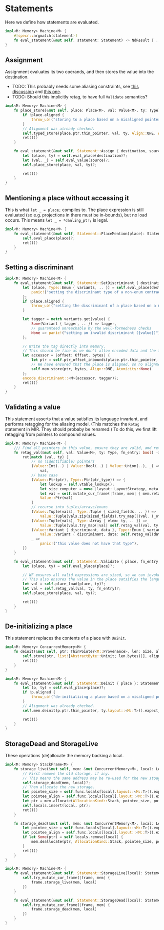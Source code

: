 
# Statements

Here we define how statements are evaluated.

```rust
impl<M: Memory> Machine<M> {
    #[specr::argmatch(statement)]
    fn eval_statement(&mut self, statement: Statement) -> NdResult { .. }
}
```

## Assignment

Assignment evaluates its two operands, and then stores the value into the destination.

- TODO: This probably needs some aliasing constraints, see [this discussion](https://github.com/rust-lang/rust/issues/68364)
  and [this one](https://github.com/rust-lang/unsafe-code-guidelines/issues/417).
- TODO: Should this implicitly retag, to have full `Validate` semantics?

```rust
impl<M: Memory> Machine<M> {
    fn place_store(&mut self, place: Place<M>, val: Value<M>, ty: Type) -> Result {
        if !place.aligned {
            throw_ub!("storing to a place based on a misaligned pointer");
        }
        // Alignment was already checked.
        self.typed_store(place.ptr.thin_pointer, val, ty, Align::ONE, Atomicity::None)?;
        ret(())
    }

    fn eval_statement(&mut self, Statement::Assign { destination, source }: Statement) -> NdResult {
        let (place, ty) = self.eval_place(destination)?;
        let (val, _) = self.eval_value(source)?;
        self.place_store(place, val, ty)?;

        ret(())
    }
}
```

## Mentioning a place without accessing it

This is what `let _ = place;` compiles to.
The place expression is still evaluated (so e.g. projections in there must be in-bounds), but no load occurs.
This means `let _ = *danling_ptr;` is legal.

```rust
impl<M: Memory> Machine<M> {
    fn eval_statement(&mut self, Statement::PlaceMention(place): Statement) -> NdResult {
        self.eval_place(place)?;
        ret(())
    }
}
```

## Setting a discriminant

```rust
impl<M: Memory> Machine<M> {
    fn eval_statement(&mut self, Statement::SetDiscriminant { destination, value }: Statement) -> NdResult {
        let (place, Type::Enum { variants, .. }) = self.eval_place(destination)? else {
            panic!("setting the discriminant type of a non-enum contradicts well-formedness");
        };
        if !place.aligned {
            throw_ub!("setting the discriminant of a place based on a misaligned pointer");
        }

        let tagger = match variants.get(value) {
            Some(Variant { tagger, .. }) => tagger,
            // guaranteed unreachable by the well-formedness checks
            None => panic!("setting an invalid discriminant ({value})"),
        };

        // Write the tag directly into memory.
        // This should be fine as we don't allow encoded data and the tag to overlap for valid enum variants.
        let accessor = |offset: Offset, bytes| {
            let ptr = self.ptr_offset_inbounds(place.ptr.thin_pointer, offset.bytes())?;
            // We have ensured that the place is aligned, so no alignment requirement here
            self.mem.store(ptr, bytes, Align::ONE, Atomicity::None)
        };
        encode_discriminant::<M>(accessor, tagger)?;
        ret(())
    }
}
```

## Validating a value

This statement asserts that a value satisfies its language invariant, and performs retagging for the aliasing model.
(This matches the `Retag` statement in MIR. They should probaby be renamed.)
To do this, we first lift retagging from pointers to compound values.

```rust
impl<M: Memory> Machine<M> {
    /// Find all pointers in this value, ensure they are valid, and retag them.
    fn retag_val(&mut self, val: Value<M>, ty: Type, fn_entry: bool) -> Result<Value<M>> {
        ret(match (val, ty) {
            // no (identifiable) pointers
            (Value::Int(..) | Value::Bool(..) | Value::Union(..), _) =>
                val,
            // base case
            (Value::Ptr(ptr), Type::Ptr(ptr_type)) => {
                let lookup = self.vtable_lookup();
                let size_computer = move |layout: LayoutStrategy, meta| { layout.compute_size_and_align(meta, &lookup).0 };
                let val = self.mutate_cur_frame(|frame, mem| { mem.retag_ptr(&mut frame.extra, ptr, ptr_type, fn_entry, size_computer) })?;
                Value::Ptr(val)
            }
            // recurse into tuples/arrays/enums
            (Value::Tuple(vals), Type::Tuple { sized_fields, .. }) =>
                Value::Tuple(vals.zip(sized_fields).try_map(|(val, (_offset, ty))| self.retag_val(val, ty, fn_entry))?),
            (Value::Tuple(vals), Type::Array { elem: ty, .. }) =>
                Value::Tuple(vals.try_map(|val| self.retag_val(val, ty, fn_entry))?),
            (Value::Variant { discriminant, data }, Type::Enum { variants, .. }) =>
                Value::Variant { discriminant, data: self.retag_val(data, variants[discriminant].ty, fn_entry)? },
            _ =>
                panic!("this value does not have that type"),
        })
    }

    fn eval_statement(&mut self, Statement::Validate { place, fn_entry }: Statement) -> NdResult {
        let (place, ty) = self.eval_place(place)?;

        // WF ensures all valid expressions are sized, so we can invoke the load.
        // This also ensures the value in the place satsifies the language invariant.
        let val = self.place_load(place, ty)?;
        let val = self.retag_val(val, ty, fn_entry)?;
        self.place_store(place, val, ty)?;

        ret(())
    }
}
```

## De-initializing a place

This statement replaces the contents of a place with `Uninit`.

```rust
impl<M: Memory> ConcurrentMemory<M> {
    fn deinit(&mut self, ptr: ThinPointer<M::Provenance>, len: Size, align: Align) -> Result {
        self.store(ptr, list![AbstractByte::Uninit; len.bytes()], align, Atomicity::None)?;
        ret(())
    }
}

impl<M: Memory> Machine<M> {
    fn eval_statement(&mut self, Statement::Deinit { place }: Statement) -> NdResult {
        let (p, ty) = self.eval_place(place)?;
        if !p.aligned {
            throw_ub!("de-initializing a place based on a misaligned pointer");
        }
        // Alignment was already checked.
        self.mem.deinit(p.ptr.thin_pointer, ty.layout::<M::T>().expect_size("WF ensures deinits are sized"), Align::ONE)?;

        ret(())
    }
}
```

## StorageDead and StorageLive

These operations (de)allocate the memory backing a local.

```rust
impl<M: Memory> StackFrame<M> {
    fn storage_live(&mut self, mem: &mut ConcurrentMemory<M>, local: LocalName) -> NdResult {
        // First remove the old storage, if any.
        // This means the same address may be re-used for the new stoage.
        self.storage_dead(mem, local)?;
        // Then allocate the new storage.
        let pointee_size = self.func.locals[local].layout::<M::T>().expect_size("WF ensures all locals are sized");
        let pointee_align = self.func.locals[local].layout::<M::T>().expect_align("WF ensures all locals are sized");
        let ptr = mem.allocate(AllocationKind::Stack, pointee_size, pointee_align)?;
        self.locals.insert(local, ptr);
        ret(())
    }

    fn storage_dead(&mut self, mem: &mut ConcurrentMemory<M>, local: LocalName) -> NdResult {
        let pointee_size = self.func.locals[local].layout::<M::T>().expect_size("WF ensures all locals are sized");
        let pointee_align = self.func.locals[local].layout::<M::T>().expect_align("WF ensures all locals are sized");
        if let Some(ptr) = self.locals.remove(local) {
            mem.deallocate(ptr, AllocationKind::Stack, pointee_size, pointee_align)?;
        }
        ret(())
    }
}

impl<M: Memory> Machine<M> {
    fn eval_statement(&mut self, Statement::StorageLive(local): Statement) -> NdResult {
        self.try_mutate_cur_frame(|frame, mem| {
            frame.storage_live(mem, local)
        })
    }

    fn eval_statement(&mut self, Statement::StorageDead(local): Statement) -> NdResult {
        self.try_mutate_cur_frame(|frame, mem| {
            frame.storage_dead(mem, local)
        })
    }
}
```
